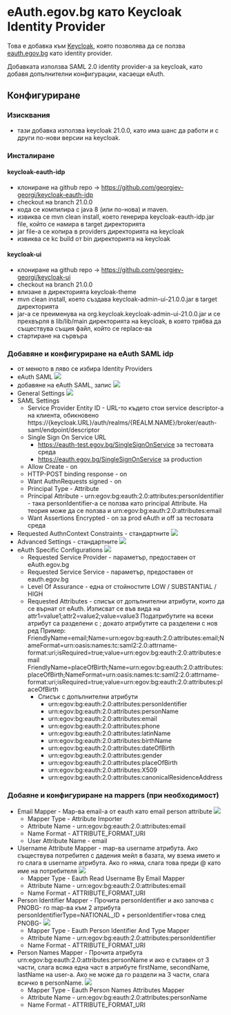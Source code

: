 # eAuth.egov.bg като Keycloak Identity Provider

Това е добавка към [Keycloak](https://www.keycloak.org/), която позволява да се ползва [eauth.egov.bg](https://eauth.egov.bg/) 
като identity provider.

Добавката използва SAML 2.0 identity provider-a за keycloak, като добавя допълнителни конфигурации, касаещи eAuth.

## Конфигуриране
### Изисквания
 - тази добавка използва keycloak 21.0.0, като има шанс да работи и с други по-нови версии на keycloak. 


### Инсталиране
#### keycloak-eauth-idp
 - клониране на github repo -> https://github.com/georgiev-georgi/keycloak-eauth-idp
 - checkout на branch 21.0.0
 - кода се компилира с java 8 (или по-нова) и maven. 
 - извиква се mvn clean install, което генерира keycloak-eauth-idp.jar file, който се намира в target директорията
 - jar file-a се копира в providers директорията на keycloak
 - извиква се kc build от bin директорията на keycloak
#### keycloak-ui
 - клониране на github repo -> https://github.com/georgiev-georgi/keycloak-ui
 - checkout на branch 21.0.0
 - влизане в директорията keycloak-theme
 - mvn clean install, което създава keycloak-admin-ui-21.0.0.jar в target директорията
 - jar-a се преименува на org.keycloak.keycloak-admin-ui-21.0.0.jar и се прехвърля в lib/lib/main директорията на keycloak, в която трябва да съществува същия файл, който се replace-ва
 - стартиране на сървъра

### Добавяне и конфигуриране на eAuth SAML idp
 - от менюто в ляво се избира Identity Providers
 - eAuth SAML <img src="doc/1.new-identity-provider.png">
 - добавяне на eAuth SAML, запис <img src="doc/2.eauth-saml-add.png">
 - General Settings <img src="doc/3.eauth-edit-general-settings.png">
 - SAML Settings
   - Service Provider Entity ID - URL-то където стои service descriptor-a на клиента, обикновено https://{keycloak.URL}/auth/realms/{REALM.NAME}/broker/eauth-saml/endpoint/descriptor
   - Single Sign On Service URL 
     - https://eauth-test.egov.bg/SingleSignOnService за тестовата среда
     - https://eauth.egov.bg/SingleSignOnService за production
   - Allow Create - on
   - HTTP-POST binding  response - on
   - Want AuthnRequests signed - on
   - Principal Type - Attribute
   - Principal Attribute - urn:egov:bg:eauth:2.0:attributes:personIdentifier - така personIdentifier-a се ползва като principal Attribute. На теория може да се ползва и urn:egov:bg:eauth:2.0:attributes:email
   - Want Assertions Encrypted - on за prod eAuth и off за тестовата среда
 - Requested AuthnContext Constraints - стандартните <img src="doc/5.eauth-edit-requested-authncontext-constraints.png">
 - Advanced Settings - стандартните <img src="doc/6.eauth-edit-advanced-settings.png">
 - eAuth Specific Configurations <img src="doc/7.eauth-edit-eauth-specific-configurations.png">
   - Requested Service Provider - параметър, предоставен от eAuth.egov.bg
   - Requested Service Service - параметър, предоставен от eauth.egov.bg
   - Level Of Assurance - една от стойностите LOW / SUBSTANTIAL / HIGH
   - Requested Attributes - списък от допълнителни атрибути, които да се върнат от eAuth. Изписват се във вида на attr1=value1;attr2=value2;value=value3 Податрибутите на всеки атрибут са разделени с ; докато атрибутите са разделени с нов ред
     Пример:
     FriendlyName=email;Name=urn:egov:bg:eauth:2.0:attributes:email;NameFormat=urn:oasis:names:tc:saml2:2.0:attrname-format:uri;isRequired=true;value=urn:egov:bg:eauth:2.0:attributes:email
     FriendlyName=placeOfBirth;Name=urn:egov:bg:eauth:2.0:attributes:placeOfBirth;NameFormat=urn:oasis:names:tc:saml2:2.0:attrname-format:uri;isRequired=true;value=urn:egov:bg:eauth:2.0:attributes:placeOfBirth
     - Списък с допълнителни атрибути
        - urn:egov:bg:eauth:2.0:attributes:personIdentifier
        - urn:egov:bg:eauth:2.0:attributes:personName
        - urn:egov:bg:eauth:2.0:attributes:email
        - urn:egov:bg:eauth:2.0:attributes:phone
        - urn:egov:bg:eauth:2.0:attributes:latinName
        - urn:egov:bg:eauth:2.0:attributes:birthName
        - urn:egov:bg:eauth:2.0:attributes:dateOfBirth
        - urn:egov:bg:eauth:2.0:attributes:gender
        - urn:egov:bg:eauth:2.0:attributes:placeOfBirth
        - urn:egov:bg:eauth:2.0:attributes:X509
        - urn:egov:bg:eauth:2.0:attributes:canonicalResidenceAddress
### Добаяне и конфигуриране на mappers (при необходимост)
 - Email Mapper - Map-ва email-a от eauth като email person attribute <img src="doc/eauth-email-mapper.png">
   - Mapper Type - Attribute Importer
   - Attribute Name - urn:egov:bg:eauth:2.0:attributes:email
   - Name Format - ATTRIBUTE_FORMAT_URI
   - User Attribute Name - email
 - Username Attribute Mapper - map-ва username атрибута. Ако съществува потребител с дадения мейл в базата, му взема името и го слага в username атрибута. Ако го няма, слага това преди @ като име на потребителя <img src="doc/username-attribute-mapper.png">
   - Mapper Type - Eauth Read Username By Email Mapper
   - Attribute Name - urn:egov:bg:eauth:2.0:attributes:email
   - Name Format - ATTRIBUTE_FORMAT_URI
 - Person Identifier Mapper - Прочита personIdentifier и ако започва с PNOBG- го map-ва към 2 атрибута personIdentifierType=NATIONAL_ID + personIdentifier=това след PNOBG- <img src="doc/person-identifier-mapper.png">
   - Mapper Type - Eauth Person Identifier And  Type Mapper
   - Attribute Name - urn:egov:bg:eauth:2.0:attributes:personIdentifier
   - Name Format - ATTRIBUTE_FORMAT_URI
 - Person Names Mapper - Прочита атрибута urn:egov:bg:eauth:2.0:attributes:personName и ако е сътавен от 3 части, слага всяка една част в атрибуте firstName, secondName, lastName на user-a. Ако не може да го раздели на 3 части, слага всичко в personName. <img src="doc/person-names-mapper.png">
   - Mapper Type - Eauth Person Names Attributes Mapper
   - Attribute Name - urn:egov:bg:eauth:2.0:attributes:personName
   - Name Format - ATTRIBUTE_FORMAT_URI